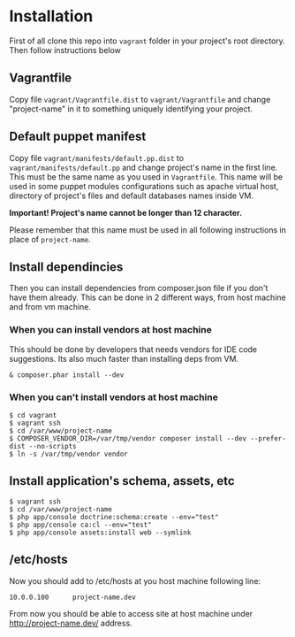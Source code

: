 # Installation

First of all clone this repo into ``vagrant`` folder in your project's root directory. Then follow instructions below

## Vagrantfile

Copy file ``vagrant/Vagrantfile.dist`` to ``vagrant/Vagrantfile`` and change "project-name" in it to something uniquely
identifying your project.

## Default puppet manifest

Copy file ``vagrant/manifests/default.pp.dist`` to ``vagrant/manifests/default.pp`` and change project's name in the
first line. This must be the same name as you used in ``Vagrantfile``. This name will be used in some puppet modules
configurations such as apache virtual host, directory of project's files and default databases names inside VM.

**Important! Project's name cannot be longer than 12 character.**

Please remember that this name must be used in all following instructions in place of ``project-name``.

## Install dependincies

Then you can install dependencies from composer.json file if you don't have them already.
This can be done in 2 different ways, from host machine and from vm machine.

### When you can install vendors at host machine

This should be done by developers that needs vendors for IDE code suggestions. Its also much faster than
installing deps from VM.

```
& composer.phar install --dev
```

### When you can't install vendors at host machine

```
$ cd vagrant
$ vagrant ssh
$ cd /var/www/project-name
$ COMPOSER_VENDOR_DIR=/var/tmp/vendor composer install --dev --prefer-dist --no-scripts
$ ln -s /var/tmp/vendor vendor
```

## Install application's schema, assets, etc

```
$ vagrant ssh
$ cd /var/www/project-name
$ php app/console doctrine:schema:create --env="test"
$ php app/console ca:cl --env="test"
$ php app/console assets:install web --symlink
```

## /etc/hosts

Now you should add to /etc/hosts at you host machine following line:

```
10.0.0.100      project-name.dev
```

From now you should be able to access site at host machine under http://project-name.dev/ address.
